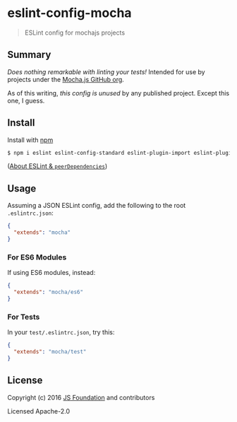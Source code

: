 # eslint-config-mocha

> ESLint config for mochajs projects

## Summary

*Does nothing remarkable with linting your tests!*  Intended for use by projects under the [Mocha.js GitHub org](https://github.com/mochajs).

As of this writing, *this config is unused* by any published project.  Except this one, I guess.

## Install

Install with [npm](https://www.npmjs.com/)

```sh
$ npm i eslint eslint-config-standard eslint-plugin-import eslint-plugin-promise eslint-plugin-standard eslint-plugin-mocha-only eslint-config-mocha --save-dev
```

([About ESLint & `peerDependencies`](https://github.com/eslint/eslint/issues/3458))

## Usage

Assuming a JSON ESLint config, add the following to the root `.eslintrc.json`:

```json
{
  "extends": "mocha"
}
```

### For ES6 Modules

If using ES6 modules, instead:

```json
{
  "extends": "mocha/es6"
}
```

### For Tests

In your `test/.eslintrc.json`, try this:

```json
{
  "extends": "mocha/test"
}
```

## License

Copyright (c) 2016 [JS Foundation](https://js.foundation) and contributors

Licensed Apache-2.0
